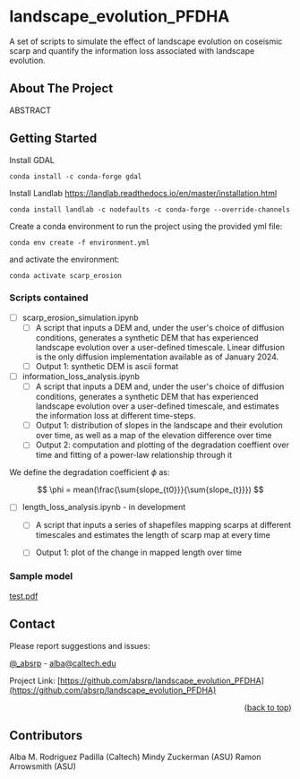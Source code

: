 # landscape_evolution_PFDHA
A set of scripts to simulate the effect of landscape evolution on coseismic scarp and quantify the information loss associated with landscape evolution.

<!-- ABOUT THE PROJECT -->
## About The Project
ABSTRACT

<!-- GETTING STARTED -->
## Getting Started
Install GDAL
```
conda install -c conda-forge gdal
```
Install Landlab https://landlab.readthedocs.io/en/master/installation.html
```
conda install landlab -c nodefaults -c conda-forge --override-channels
```
Create a conda environment to run the project using the provided yml file: 
```
conda env create -f environment.yml
```
and activate the environment: 
```
conda activate scarp_erosion
```
<!-- ROADMAP -->
### Scripts contained

- [ ] scarp_erosion_simulation.ipynb
    - [ ] A script that inputs a DEM and, under the user's choice of diffusion conditions, generates a synthetic DEM that has experienced landscape evolution over a     user-defined timescale. Linear diffusion is the only diffusion implementation available as of January 2024. 
    - [ ] Output 1: synthetic DEM is ascii format

- [ ] information_loss_analysis.ipynb
    - [ ] A script that inputs a DEM and, under the user's choice of diffusion conditions, generates a synthetic DEM that has experienced landscape evolution over a     user-defined timescale, and estimates the information loss at different time-steps.
    - [ ] Output 1: distribution of slopes in the landscape and their evolution over time, as well as a map of the elevation difference over time
    - [ ] Output 2: computation and plotting of the degradation coeffient over time and fitting of a power-law relationship through it

We define the degradation coefficient $\phi$ as:

$$
\phi = mean(\frac{\sum{slope_{t0}}}{\sum{slope_{t}}})
$$
  
- [ ] length_loss_analysis.ipynb - in development
    - [ ] A script that inputs a series of shapefiles mapping scarps at different timescales and estimates the length of scarp map at every time
    - [ ] Output 1: plot of the change in mapped length over time


### Sample model 
[test.pdf](https://github.com/absrp/landscape_evolution_PFDHA/files/15135808/test.pdf)


<!-- CONTACT -->
## Contact

Please report suggestions and issues:

[@_absrp](https://twitter.com/_absrp) - alba@caltech.edu

Project Link: [https://github.com/absrp/landscape_evolution_PFDHA](https://github.com/absrp/landscape_evolution_PFDHA)

<p align="right">(<a href="#readme-top">back to top</a>)</p>

<!-- CONTRIBUTORS -->
## Contributors

Alba M. Rodriguez Padilla (Caltech)
Mindy Zuckerman (ASU)
Ramon Arrowsmith (ASU)
